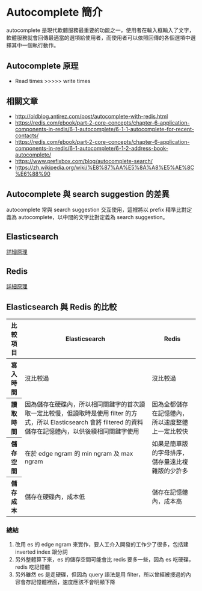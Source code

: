 # Autocomplete 簡介

autocomplete 是現代軟體服務最重要的功能之一，使用者在輸入框輸入了文字，軟體服務就會回傳最適當的選項給使用者，而使用者可以依照回傳的各個選項中選擇其中一個執行動作。

## Autocomplete 原理

* Read times >>>>> write times

## 相關文章

* http://oldblog.antirez.com/post/autocomplete-with-redis.html
* https://redis.com/ebook/part-2-core-concepts/chapter-6-application-components-in-redis/6-1-autocomplete/6-1-1-autocomplete-for-recent-contacts/
* https://redis.com/ebook/part-2-core-concepts/chapter-6-application-components-in-redis/6-1-autocomplete/6-1-2-address-book-autocomplete/
* https://www.prefixbox.com/blog/autocomplete-search/
* https://zh.wikipedia.org/wiki/%E8%87%AA%E5%8A%A8%E5%AE%8C%E6%88%90

## Autocomplete 與 search suggestion 的差異

autocomplete 常與 search suggestion 交互使用，這裡將以 prefix 精準比對定義為 autocomplete，以中間的文字比對定義為 search suggestion。

## Elasticsearch

[詳細原理](./elasticsearch.html)

## Redis

[詳細原理](./redis.html)

## Elasticsearch 與 Redis 的比較

<table class="table">
    <thead>
        <tr>
            <th>比較項目</th>
            <th>Elasticsearch</th>
            <th>Redis</th>
        </tr>
    </thead>
    <tbody>
        <tr>
            <th>寫入時間</th>
            <td>沒比較過</td>
            <td>沒比較過</td>
        </tr>
        <tr>
            <th>讀取時間</th>
            <td>因為儲存在硬碟內，所以相同關鍵字的首次讀取一定比較慢，但讀取時是使用 filter 的方式，所以 Elasticsearch 會將 filtered 的資料儲存在記憶體內，以供後續相同關鍵字使用</td>
            <td>因為全都儲存在記憶體內，所以速度整體上一定比較快</td>
        </tr>
        <tr>
            <th>儲存空間</th>
            <td>在於 edge ngram 的 min ngram 及 max ngram</td>
            <td>如果是簡單版的字母排序，儲存量遠比複雜版的少許多</td>
        </tr>
        <tr>
            <th>儲存成本</th>
            <td>儲存在硬碟內，成本低</td>
            <td>儲存在記憶體內，成本高</td>
        </tr>
    </tbody>
</table>

### 總結

1. 改用 es 的 edge ngram 來實作，要人工介入開發的工作少了很多，包括建 inverted index 跟分詞
2. 另外整體算下來，es 的儲存空間可能會比 redis 要多一些，因為 es 吃硬碟，redis 吃記憶體
3. 另外雖然 es 是走硬碟，但因為 query 語法是用 filter，所以曾經被搜過的內容會存記憶體裡面，速度應該不會明顯下降